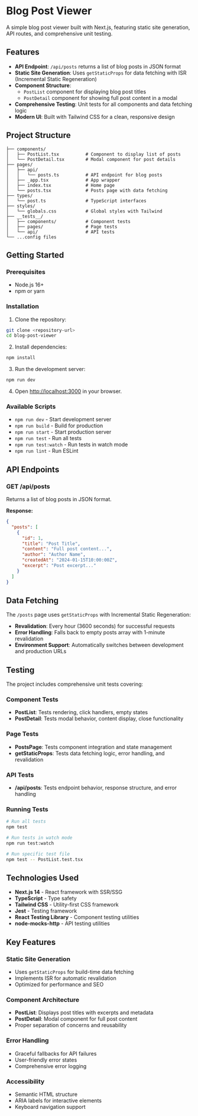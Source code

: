 # Blog Post Viewer

A simple blog post viewer built with Next.js, featuring static site generation, API routes, and comprehensive unit testing.

## Features

- **API Endpoint**: `/api/posts` returns a list of blog posts in JSON format
- **Static Site Generation**: Uses `getStaticProps` for data fetching with ISR (Incremental Static Regeneration)
- **Component Structure**: 
  - `PostList` component for displaying blog post titles
  - `PostDetail` component for showing full post content in a modal
- **Comprehensive Testing**: Unit tests for all components and data fetching logic
- **Modern UI**: Built with Tailwind CSS for a clean, responsive design

## Project Structure

```
├── components/
│   ├── PostList.tsx          # Component to display list of posts
│   └── PostDetail.tsx        # Modal component for post details
├── pages/
│   ├── api/
│   │   └── posts.ts          # API endpoint for blog posts
│   ├── _app.tsx              # App wrapper
│   ├── index.tsx             # Home page
│   └── posts.tsx             # Posts page with data fetching
├── types/
│   └── post.ts               # TypeScript interfaces
├── styles/
│   └── globals.css           # Global styles with Tailwind
├── __tests__/
│   ├── components/           # Component tests
│   ├── pages/                # Page tests
│   └── api/                  # API tests
└── ...config files
```

## Getting Started

### Prerequisites

- Node.js 16+ 
- npm or yarn

### Installation

1. Clone the repository:
```bash
git clone <repository-url>
cd blog-post-viewer
```

2. Install dependencies:
```bash
npm install
```

3. Run the development server:
```bash
npm run dev
```

4. Open [http://localhost:3000](http://localhost:3000) in your browser.

### Available Scripts

- `npm run dev` - Start development server
- `npm run build` - Build for production
- `npm run start` - Start production server
- `npm run test` - Run all tests
- `npm run test:watch` - Run tests in watch mode
- `npm run lint` - Run ESLint

## API Endpoints

### GET /api/posts

Returns a list of blog posts in JSON format.

**Response:**
```json
{
  "posts": [
    {
      "id": 1,
      "title": "Post Title",
      "content": "Full post content...",
      "author": "Author Name",
      "createdAt": "2024-01-15T10:00:00Z",
      "excerpt": "Post excerpt..."
    }
  ]
}
```

## Data Fetching

The `/posts` page uses `getStaticProps` with Incremental Static Regeneration:

- **Revalidation**: Every hour (3600 seconds) for successful requests
- **Error Handling**: Falls back to empty posts array with 1-minute revalidation
- **Environment Support**: Automatically switches between development and production URLs

## Testing

The project includes comprehensive unit tests covering:

### Component Tests
- **PostList**: Tests rendering, click handlers, empty states
- **PostDetail**: Tests modal behavior, content display, close functionality

### Page Tests
- **PostsPage**: Tests component integration and state management
- **getStaticProps**: Tests data fetching logic, error handling, and revalidation

### API Tests
- **/api/posts**: Tests endpoint behavior, response structure, and error handling

### Running Tests

```bash
# Run all tests
npm test

# Run tests in watch mode
npm run test:watch

# Run specific test file
npm test -- PostList.test.tsx
```

## Technologies Used

- **Next.js 14** - React framework with SSR/SSG
- **TypeScript** - Type safety
- **Tailwind CSS** - Utility-first CSS framework
- **Jest** - Testing framework
- **React Testing Library** - Component testing utilities
- **node-mocks-http** - API testing utilities

## Key Features

### Static Site Generation
- Uses `getStaticProps` for build-time data fetching
- Implements ISR for automatic revalidation
- Optimized for performance and SEO

### Component Architecture
- **PostList**: Displays post titles with excerpts and metadata
- **PostDetail**: Modal component for full post content
- Proper separation of concerns and reusability

### Error Handling
- Graceful fallbacks for API failures
- User-friendly error states
- Comprehensive error logging

### Accessibility
- Semantic HTML structure
- ARIA labels for interactive elements
- Keyboard navigation support
